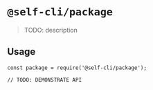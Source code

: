 # `@self-cli/package`

> TODO: description

## Usage

```
const package = require('@self-cli/package');

// TODO: DEMONSTRATE API
```

